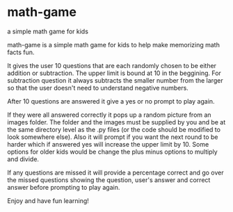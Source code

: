 math-game
=========

a simple math game for kids

math-game is a simple math game for kids to help make memorizing math facts fun.

It gives the user 10 questions that are each randomly chosen to be either
addition or subtraction. The upper limit is bound at 10 in the beggining. 
For subtraction question it always subtracts the smaller number from the larger so
that the user doesn't need to understand negative numbers. 

After 10 questions are answered it give a yes or no prompt to play again. 

If they were all answered correctly it pops up a random picture from an images folder. The folder and the images
must be supplied by you and be at the same directory level as the .py files (or the code should be modified
to look somewhere else). Also it will prompt if you want the next round to be harder which if answered yes
will increase the upper limit by 10. Some options for older kids would be change the plus minus options to multiply 
and divide. 

If any questions are missed it will provide a percentage correct and go over the missed questions
showing the question, user's answer and correct answer before prompting to play again. 

Enjoy and have fun learning!
